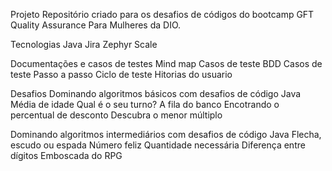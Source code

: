  Projeto
Repositório criado para os desafios de códigos do bootcamp GFT Quality Assurance Para Mulheres da DIO.

 Tecnologias
Java
Jira
Zephyr Scale

Documentações e casos de testes
Mind map
Casos de teste BDD
Casos de teste Passo a passo
Ciclo de teste
Hitorias do usuario

Desafios
Dominando algoritmos básicos com desafios de código Java
Média de idade 
Qual é o seu turno? 
A fila do banco
Encotrando o percentual de desconto
Descubra o menor múltiplo

Dominando algoritmos intermediários com desafios de código Java
Flecha, escudo ou espada
Número feliz
Quantidade necessária 
Diferença entre dígitos 
Emboscada do RPG 